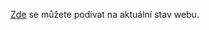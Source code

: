 [Zde](https://pslib-cz.github.io/MP-2021-22_Hofer-Michal_Webova-prezentace-restaurace-DIANDI/) se můžete podívat na aktuální stav webu.